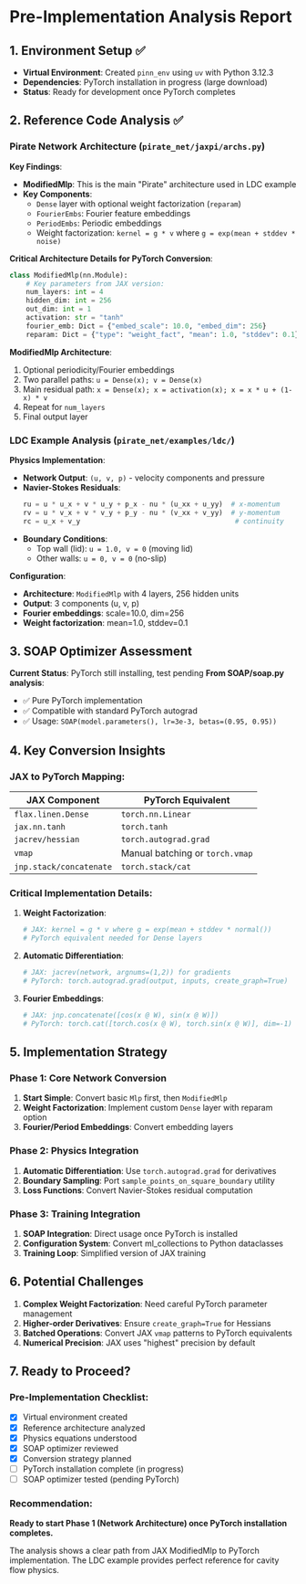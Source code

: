 # Pre-Implementation Analysis Report

## 1. Environment Setup ✅

- **Virtual Environment**: Created `pinn_env` using `uv` with Python 3.12.3
- **Dependencies**: PyTorch installation in progress (large download)
- **Status**: Ready for development once PyTorch completes

## 2. Reference Code Analysis ✅

### Pirate Network Architecture (`pirate_net/jaxpi/archs.py`)

**Key Findings**:
- **ModifiedMlp**: This is the main "Pirate" architecture used in LDC example
- **Key Components**:
  - `Dense` layer with optional weight factorization (`reparam`)
  - `FourierEmbs`: Fourier feature embeddings 
  - `PeriodEmbs`: Periodic embeddings
  - Weight factorization: `kernel = g * v` where `g = exp(mean + stddev * noise)`

**Critical Architecture Details for PyTorch Conversion**:

```python
class ModifiedMlp(nn.Module):
    # Key parameters from JAX version:
    num_layers: int = 4
    hidden_dim: int = 256
    out_dim: int = 1
    activation: str = "tanh"
    fourier_emb: Dict = {"embed_scale": 10.0, "embed_dim": 256}
    reparam: Dict = {"type": "weight_fact", "mean": 1.0, "stddev": 0.1}
```

**ModifiedMlp Architecture**:
1. Optional periodicity/Fourier embeddings
2. Two parallel paths: `u = Dense(x); v = Dense(x)`
3. Main residual path: `x = Dense(x); x = activation(x); x = x * u + (1-x) * v`
4. Repeat for `num_layers`
5. Final output layer

### LDC Example Analysis (`pirate_net/examples/ldc/`)

**Physics Implementation**:
- **Network Output**: `(u, v, p)` - velocity components and pressure
- **Navier-Stokes Residuals**:
  ```python
  ru = u * u_x + v * u_y + p_x - nu * (u_xx + u_yy)  # x-momentum
  rv = u * v_x + v * v_y + p_y - nu * (v_xx + v_yy)  # y-momentum  
  rc = u_x + v_y                                      # continuity
  ```
- **Boundary Conditions**:
  - Top wall (lid): `u = 1.0, v = 0` (moving lid)
  - Other walls: `u = 0, v = 0` (no-slip)

**Configuration**:
- **Architecture**: `ModifiedMlp` with 4 layers, 256 hidden units
- **Output**: 3 components (u, v, p)
- **Fourier embeddings**: scale=10.0, dim=256
- **Weight factorization**: mean=1.0, stddev=0.1

## 3. SOAP Optimizer Assessment

**Current Status**: PyTorch still installing, test pending
**From SOAP/soap.py analysis**:
- ✅ Pure PyTorch implementation 
- ✅ Compatible with standard PyTorch autograd
- ✅ Usage: `SOAP(model.parameters(), lr=3e-3, betas=(0.95, 0.95))`

## 4. Key Conversion Insights

### JAX to PyTorch Mapping:

| JAX Component | PyTorch Equivalent |
|---------------|-------------------|
| `flax.linen.Dense` | `torch.nn.Linear` |
| `jax.nn.tanh` | `torch.tanh` |
| `jacrev/hessian` | `torch.autograd.grad` |
| `vmap` | Manual batching or `torch.vmap` |
| `jnp.stack/concatenate` | `torch.stack/cat` |

### Critical Implementation Details:

1. **Weight Factorization**:
   ```python
   # JAX: kernel = g * v where g = exp(mean + stddev * normal())
   # PyTorch equivalent needed for Dense layers
   ```

2. **Automatic Differentiation**:
   ```python
   # JAX: jacrev(network, argnums=(1,2)) for gradients
   # PyTorch: torch.autograd.grad(output, inputs, create_graph=True)
   ```

3. **Fourier Embeddings**:
   ```python
   # JAX: jnp.concatenate([cos(x @ W), sin(x @ W)])  
   # PyTorch: torch.cat([torch.cos(x @ W), torch.sin(x @ W)], dim=-1)
   ```

## 5. Implementation Strategy

### Phase 1: Core Network Conversion
1. **Start Simple**: Convert basic `Mlp` first, then `ModifiedMlp`
2. **Weight Factorization**: Implement custom `Dense` layer with reparam option
3. **Fourier/Period Embeddings**: Convert embedding layers

### Phase 2: Physics Integration  
1. **Automatic Differentiation**: Use `torch.autograd.grad` for derivatives
2. **Boundary Sampling**: Port `sample_points_on_square_boundary` utility
3. **Loss Functions**: Convert Navier-Stokes residual computation

### Phase 3: Training Integration
1. **SOAP Integration**: Direct usage once PyTorch is installed
2. **Configuration System**: Convert ml_collections to Python dataclasses
3. **Training Loop**: Simplified version of JAX training

## 6. Potential Challenges

1. **Complex Weight Factorization**: Need careful PyTorch parameter management
2. **Higher-order Derivatives**: Ensure `create_graph=True` for Hessians
3. **Batched Operations**: Convert JAX `vmap` patterns to PyTorch equivalents
4. **Numerical Precision**: JAX uses "highest" precision by default

## 7. Ready to Proceed?

### Pre-Implementation Checklist:
- [x] Virtual environment created
- [x] Reference architecture analyzed  
- [x] Physics equations understood
- [x] SOAP optimizer reviewed
- [x] Conversion strategy planned
- [ ] PyTorch installation complete (in progress)
- [ ] SOAP optimizer tested (pending PyTorch)

### Recommendation:
**Ready to start Phase 1 (Network Architecture) once PyTorch installation completes.** 

The analysis shows a clear path from JAX ModifiedMlp to PyTorch implementation. The LDC example provides perfect reference for cavity flow physics.
